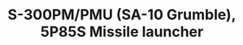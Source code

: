 ---
layout: product
title: "S-300PM/PMU (SA-10 Grumble), 5P85S Missile launcher"
price: "3700" 
desc: "Maketa"
img_path: "/assets/img/UA72045.jpg"
brand: "N/A"
available: false
special_offer: false
new: false
soon: false
cat: "010000"
subcat: "013300"
subsubcat: "0N/A"
sifra: "UA72045"
popular: false
---